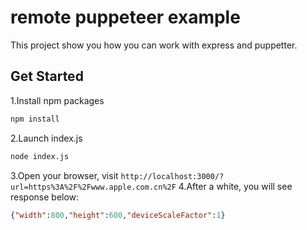 # remote puppeteer example

This project show you how you can work with express and puppetter.

## Get Started

1.Install npm packages
```bash
npm install
```

2.Launch index.js
```bash
node index.js
```

3.Open your browser, visit `http://localhost:3000/?url=https%3A%2F%2Fwww.apple.com.cn%2F`
4.After a white, you will see response below:
```json
{"width":800,"height":600,"deviceScaleFactor":1}
```